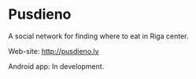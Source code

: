 # Pusdieno

A social network for finding where to eat in Riga center.

Web-site:
http://pusdieno.lv

Android app:
In development.
